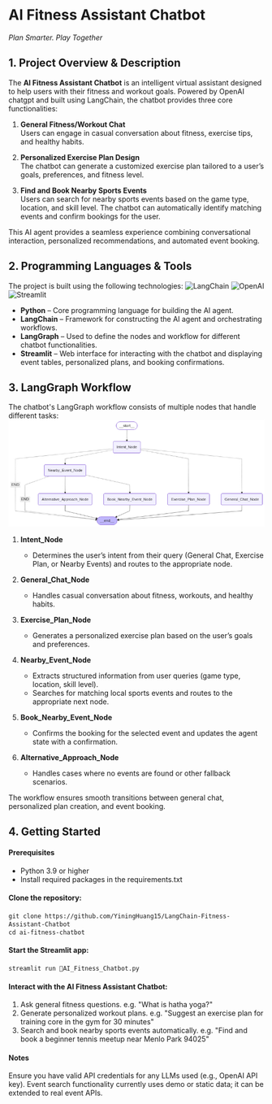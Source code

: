 # AI Fitness Assistant Chatbot
*Plan Smarter. Play Together*

## 1. Project Overview & Description
The **AI Fitness Assistant Chatbot** is an intelligent virtual assistant designed to help users with their fitness and workout goals. Powered by OpenAI chatgpt and built using LangChain, the chatbot provides three core functionalities:

1. **General Fitness/Workout Chat**  
   Users can engage in casual conversation about fitness, exercise tips, and healthy habits.

2. **Personalized Exercise Plan Design**  
   The chatbot can generate a customized exercise plan tailored to a user’s goals, preferences, and fitness level.

3. **Find and Book Nearby Sports Events**  
   Users can search for nearby sports events based on the game type, location, and skill level. The chatbot can automatically identify matching events and confirm bookings for the user.

This AI agent provides a seamless experience combining conversational interaction, personalized recommendations, and automated event booking.


## 2. Programming Languages & Tools
The project is built using the following technologies:
![LangChain](https://img.shields.io/badge/LangChain-FF9900?style=for-the-badge&logo=langchain&logoColor=white)
![OpenAI](https://img.shields.io/badge/OpenAI-412991?style=for-the-badge&logo=openai&logoColor=white)
![Streamlit](https://img.shields.io/badge/Streamlit-FF4B4B?style=for-the-badge&logo=streamlit&logoColor=white)

- **Python** – Core programming language for building the AI agent.
- **LangChain** – Framework for constructing the AI agent and orchestrating workflows.
- **LangGraph** – Used to define the nodes and workflow for different chatbot functionalities.
- **Streamlit** – Web interface for interacting with the chatbot and displaying event tables, personalized plans, and booking confirmations.


## 3. LangGraph Workflow
The chatbot's LangGraph workflow consists of multiple nodes that handle different tasks:
![LangGraph Workflow](https://github.com/YiningHuang15/LangChain-Fitness-Assistant-Chatbot/blob/main/langgraph-workflow.png)

1. **Intent_Node**  
   - Determines the user’s intent from their query (General Chat, Exercise Plan, or Nearby Events) and routes to the appropriate node.

2. **General_Chat_Node**  
   - Handles casual conversation about fitness, workouts, and healthy habits.

3. **Exercise_Plan_Node**  
   - Generates a personalized exercise plan based on the user’s goals and preferences.

4. **Nearby_Event_Node**  
   - Extracts structured information from user queries (game type, location, skill level).  
   - Searches for matching local sports events and routes to the appropriate next node.

5. **Book_Nearby_Event_Node**  
   - Confirms the booking for the selected event and updates the agent state with a confirmation.

6. **Alternative_Approach_Node**  
   - Handles cases where no events are found or other fallback scenarios.

The workflow ensures smooth transitions between general chat, personalized plan creation, and event booking.


## 4. Getting Started

#### Prerequisites
- Python 3.9 or higher
- Install required packages in the requirements.txt

#### Clone the repository:
```
git clone https://github.com/YiningHuang15/LangChain-Fitness-Assistant-Chatbot
cd ai-fitness-chatbot
```

#### Start the Streamlit app:
```
streamlit run 💬AI_Fitness_Chatbot.py
```

#### Interact with the AI Fitness Assistant Chatbot:
1. Ask general fitness questions. e.g. "What is hatha yoga?"
2. Generate personalized workout plans. e.g. "Suggest an exercise plan for training core in the gym for 30 minutes"
3. Search and book nearby sports events automatically. e.g. "Find and book a beginner tennis meetup near Menlo Park 94025"

#### Notes
Ensure you have valid API credentials for any LLMs used (e.g., OpenAI API key).
Event search functionality currently uses demo or static data; it can be extended to real event APIs.
